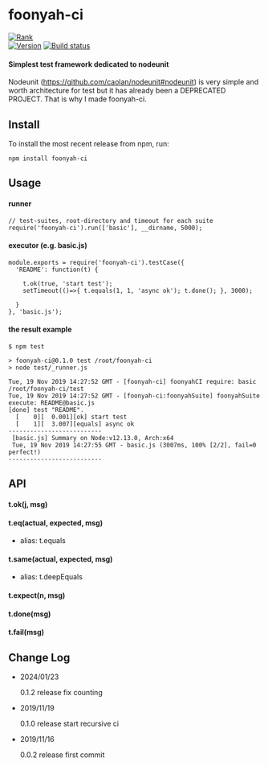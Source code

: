# foonyah-ci

[![Rank](https://nodei.co/npm/foonyah-ci.png?downloads=true&amp;downloadRank=true&amp;stars=true)](https://nodei.co/npm/foonyah-ci/)  
[![Version](https://badge.fury.io/js/foonyah-ci.png)](https://npmjs.org/package/foonyah-ci)
[![Build status](https://travis-ci.org/ystskm/foonyah-ci.png)](https://travis-ci.org/ystskm/foonyah-ci)  

#### Simplest test framework dedicated to nodeunit
Nodeunit (https://github.com/caolan/nodeunit#nodeunit) is very simple and worth architecture for test but 
it has already been a DEPRECATED PROJECT. That is why I made foonyah-ci.

## Install


To install the most recent release from npm, run:

    npm install foonyah-ci

## Usage

#### runner
```
// test-suites, root-directory and timeout for each suite
require('foonyah-ci').run(['basic'], __dirname, 5000);
```


#### executor (e.g. basic.js)
```
module.exports = require('foonyah-ci').testCase({
  'README': function(t) {

    t.ok(true, 'start test');
    setTimeout(()=>{ t.equals(1, 1, 'async ok'); t.done(); }, 3000);

  }
}, 'basic.js');
```

#### the result example
```console
$ npm test

> foonyah-ci@0.1.0 test /root/foonyah-ci
> node test/_runner.js

Tue, 19 Nov 2019 14:27:52 GMT - [foonyah-ci] foonyahCI require: basic /root/foonyah-ci/test
Tue, 19 Nov 2019 14:27:52 GMT - [foonyah-ci:foonyahSuite] foonyahSuite execute: README@basic.js
[done] test "README".
  [    0][  0.001][ok] start test
  [    1][  3.007][equals] async ok
--------------------------
 [basic.js] Summary on Node:v12.13.0, Arch:x64
 Tue, 19 Nov 2019 14:27:55 GMT - basic.js (3007ms, 100% [2/2], fail=0 perfect!)
--------------------------
```
  
## API

#### t.ok(j, msg)

#### t.eq(actual, expected, msg)
- alias: t.equals

#### t.same(actual, expected, msg)
- alias: t.deepEquals

#### t.expect(n, msg)

#### t.done(msg)

#### t.fail(msg)

## Change Log

- 2024/01/23

    0.1.2 release
    fix counting

- 2019/11/19

    0.1.0 release
    start recursive ci
    
- 2019/11/16

    0.0.2 release
    first commit
